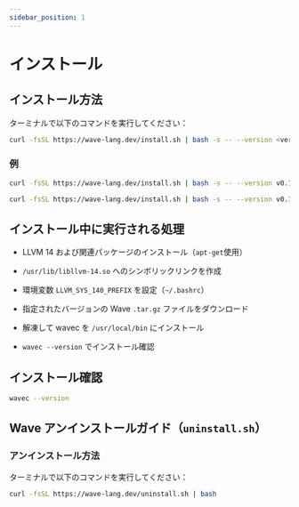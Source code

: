 ```yaml
---
sidebar_position: 1
---
```


# インストール

## インストール方法

ターミナルで以下のコマンドを実行してください：

```bash
curl -fsSL https://wave-lang.dev/install.sh | bash -s -- --version <version>
```

### 例

```bash
curl -fsSL https://wave-lang.dev/install.sh | bash -s -- --version v0.1.3-pre-beta
```

```bash
curl -fsSL https://wave-lang.dev/install.sh | bash -s -- --version v0.1.3-pre-beta-nightly-2025-07-11
```

## インストール中に実行される処理
- LLVM 14 および関連パッケージのインストール（`apt-get`使用）

- `/usr/lib/libllvm-14.so` へのシンボリックリンクを作成

- 環境変数 `LLVM_SYS_140_PREFIX` を設定（`~/.bashrc`）

- 指定されたバージョンの Wave `.tar.gz` ファイルをダウンロード

- 解凍して wavec を `/usr/local/bin` にインストール

- `wavec --version` でインストール確認

## インストール確認

```bash
wavec --version
```

## Wave アンインストールガイド（`uninstall.sh`）
### アンインストール方法
ターミナルで以下のコマンドを実行してください：

```bash
curl -fsSL https://wave-lang.dev/uninstall.sh | bash
```
